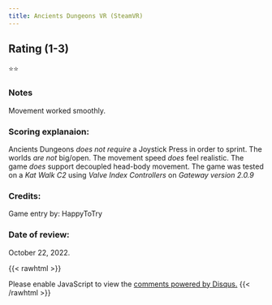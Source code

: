 ```yaml
---
title: Ancients Dungeons VR (SteamVR)
---
```


## Rating (1-3)
⭐⭐

### Notes
Movement worked smoothly.

### Scoring explanaion:
Ancients Dungeons *does not require* a Joystick Press in order to sprint.
The worlds *are not* big/open.
The movement speed *does* feel realistic.
The game *does* support decoupled head-body movement.
The game was tested on a *Kat Walk C2* using *Valve Index Controllers* on *Gateway version 2.0.9*

### Credits:
Game entry by: HappyToTry

### Date of review:
October 22, 2022.

{{< rawhtml >}}
<div id="disqus_thread"></div>
<script>
    /*
    var disqus_config = function () {
    this.page.url = PAGE_URL;  // Replace PAGE_URL with your page's canonical URL variable
    this.page.identifier = PAGE_IDENTIFIER; // Replace PAGE_IDENTIFIER with your page's unique identifier variable
    };
    */
    
    (function() { // DON'T EDIT BELOW THIS LINE
    var d = document, s = d.createElement('script');
    s.src = 'https://katdb.disqus.com/embed.js';
    s.setAttribute('data-timestamp', +new Date());
    (d.head || d.body).appendChild(s);
    })();
</script>
<noscript>Please enable JavaScript to view the <a href="https://disqus.com/?ref_noscript">comments powered by Disqus.</a></noscript>
{{< /rawhtml >}}
